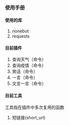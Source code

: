 ### 使用手册
#### 使用的库
1. nonebot
2. requests
#### 目前插件
1. 查询天气（命令）
2. 查询疫情（命令）
5. 笑话（命令）
4. 一言（命令）
5. 文言一言（命令）
#### 目前工具
工具指在插件中多次复用的函数
1. 短链接(short_url)